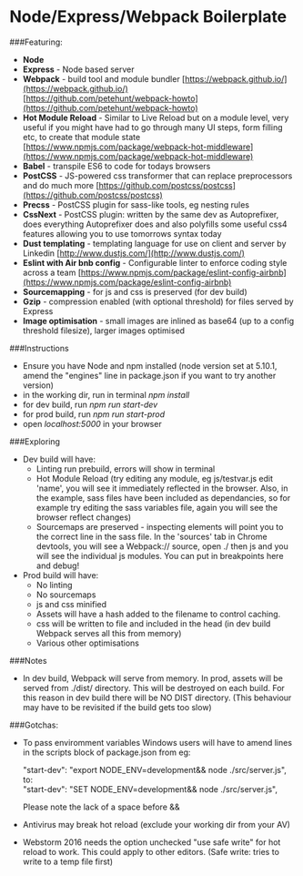 # Node/Express/Webpack Boilerplate

###Featuring:
- **Node**
- **Express** - Node based server
- **Webpack** - build tool and module bundler [https://webpack.github.io/](https://webpack.github.io/)<br/>
[https://github.com/petehunt/webpack-howto](https://github.com/petehunt/webpack-howto)
- **Hot Module Reload** - Similar to Live Reload but on a module level, very useful if you might have had to go through many UI steps, form filling etc, to create that module state [https://www.npmjs.com/package/webpack-hot-middleware](https://www.npmjs.com/package/webpack-hot-middleware)
- **Babel** - transpile ES6 to code for todays browsers
- **PostCSS** - JS-powered css transformer that can replace preprocessors and do much more [https://github.com/postcss/postcss](https://github.com/postcss/postcss)
- **Precss** - PostCSS plugin for sass-like tools, eg nesting rules
- **CssNext** - PostCSS plugin: written by the same dev as Autoprefixer, does everything Autoprefixer does and also polyfills some useful css4 features allowing you to use tomorrows syntax today
- **Dust templating** - templating language for use on client and server by Linkedin [http://www.dustjs.com/](http://www.dustjs.com/)
- **Eslint with Air bnb config** - Configurable linter to enforce coding style across a team [https://www.npmjs.com/package/eslint-config-airbnb](https://www.npmjs.com/package/eslint-config-airbnb)
- **Sourcemapping** - for js and css is preserved (for dev build)
- **Gzip** - compression enabled (with optional threshold) for files served by Express
- **Image optimisation** - small images are inlined as base64 (up to a config threshold filesize), larger images optimised

###Instructions
- Ensure you have Node and npm installed (node version set at 5.10.1, amend the "engines" line in package.json if you want to try another version)
- in the working dir, run in terminal _npm install_
- for dev build, run _npm run start-dev_
- for prod build, run _npm run start-prod_
- open _localhost:5000_ in your browser

###Exploring
- Dev build will have:
  * Linting run prebuild, errors will show in terminal
  * Hot Module Reload (try editing any module, eg js/testvar.js edit 'name', you will see it immediately reflected in the browser. Also, in the example, sass files have been included as dependancies, so for example try editing the sass variables file, again you will see the browser reflect changes)
  * Sourcemaps are preserved - inspecting elements will point you to the correct line in the sass file. In the 'sources' tab in Chrome devtools, you will see a Webpack:// source, open ./ then js and you will see the individual js modules. You can put in breakpoints here and debug!
- Prod build will have:
  * No linting
  * No sourcemaps
  * js and css minified
  * Assets will have a hash added to the filename to control caching.
  * css will be written to file and included in the head (in dev build Webpack serves all this from memory)
  * Various other optimisations
  
###Notes
- In dev build, Webpack will serve from memory. In prod, assets will be served from ./dist/ directory. This will be destroyed on each build. For this reason in dev build there will be NO DIST directory. (This behaviour may have to be revisited if the build gets too slow)

###Gotchas:
- To pass enviromment variables Windows users will have to amend lines in the scripts block of package.json from eg:

    "start-dev": "export NODE_ENV=development&& node ./src/server.js",<br/>to:<br/> 
    "start-dev": "SET NODE_ENV=development&& node ./src/server.js",
    
    Please note the lack of a space before &&
- Antivirus may break hot reload (exclude your working dir from your AV)
- Webstorm 2016 needs the option unchecked "use safe write" for hot reload to work.
This could apply to other editors. (Safe write: tries to write to a temp file first)
